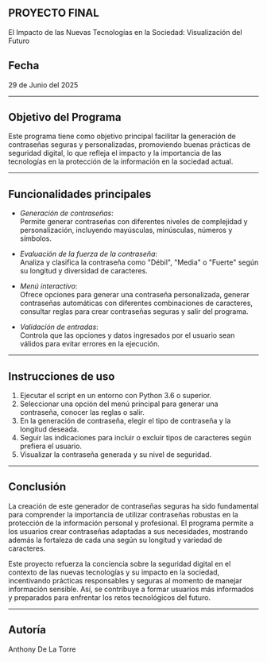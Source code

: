 ## PROYECTO FINAL
El Impacto de las Nuevas Tecnologías en la Sociedad: Visualización del Futuro

## Fecha
29 de Junio del 2025

---

## Objetivo del Programa
Este programa tiene como objetivo principal facilitar la generación de contraseñas seguras y personalizadas, promoviendo buenas prácticas de seguridad digital, lo que refleja el impacto y la importancia de las tecnologías en la protección de la información en la sociedad actual. 

---

## Funcionalidades principales

- *Generación de contraseñas*:  
  Permite generar contraseñas con diferentes niveles de complejidad y personalización, incluyendo mayúsculas, minúsculas, números y símbolos.

- *Evaluación de la fuerza de la contraseña*:  
  Analiza y clasifica la contraseña como "Débil", "Media" o "Fuerte" según su longitud y diversidad de caracteres.

- *Menú interactivo*:  
  Ofrece opciones para generar una contraseña personalizada, generar contraseñas automáticas con diferentes combinaciones de caracteres, consultar reglas para crear contraseñas seguras y salir del programa.

- *Validación de entradas*:  
  Controla que las opciones y datos ingresados por el usuario sean válidos para evitar errores en la ejecución.

---

## Instrucciones de uso

1. Ejecutar el script en un entorno con Python 3.6 o superior.  
2. Seleccionar una opción del menú principal para generar una contraseña, conocer las reglas o salir.  
3. En la generación de contraseña, elegir el tipo de contraseña y la longitud deseada.  
4. Seguir las indicaciones para incluir o excluir tipos de caracteres según prefiera el usuario.  
5. Visualizar la contraseña generada y su nivel de seguridad.

---

## Conclusión

La creación de este generador de contraseñas seguras ha sido fundamental para comprender la importancia de utilizar contraseñas robustas en la protección de la información personal y profesional. El programa permite a los usuarios crear contraseñas adaptadas a sus necesidades, mostrando además la fortaleza de cada una según su longitud y variedad de caracteres.

Este proyecto refuerza la conciencia sobre la seguridad digital en el contexto de las nuevas tecnologías y su impacto en la sociedad, incentivando prácticas responsables y seguras al momento de manejar información sensible. Así, se contribuye a formar usuarios más informados y preparados para enfrentar los retos tecnológicos del futuro.

---

## Autoría

Anthony De La Torre
